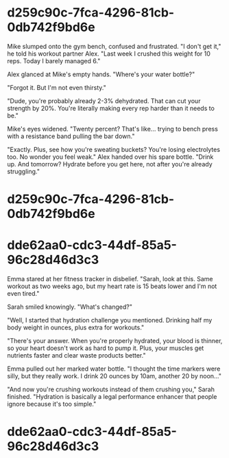 

# d259c90c-7fca-4296-81cb-0db742f9bd6e

Mike slumped onto the gym bench, confused and frustrated. "I don't get it," he told his workout partner Alex. "Last week I crushed this weight for 10 reps. Today I barely managed 6."

Alex glanced at Mike's empty hands. "Where's your water bottle?"

"Forgot it. But I'm not even thirsty."

"Dude, you're probably already 2-3% dehydrated. That can cut your strength by 20%. You're literally making every rep harder than it needs to be."

Mike's eyes widened. "Twenty percent? That's like... trying to bench press with a resistance band pulling the bar down."

"Exactly. Plus, see how you're sweating buckets? You're losing electrolytes too. No wonder you feel weak." Alex handed over his spare bottle. "Drink up. And tomorrow? Hydrate before you get here, not after you're already struggling."

# d259c90c-7fca-4296-81cb-0db742f9bd6e



# dde62aa0-cdc3-44df-85a5-96c28d46d3c3

Emma stared at her fitness tracker in disbelief. "Sarah, look at this. Same workout as two weeks ago, but my heart rate is 15 beats lower and I'm not even tired."

Sarah smiled knowingly. "What's changed?"

"Well, I started that hydration challenge you mentioned. Drinking half my body weight in ounces, plus extra for workouts."

"There's your answer. When you're properly hydrated, your blood is thinner, so your heart doesn't work as hard to pump it. Plus, your muscles get nutrients faster and clear waste products better."

Emma pulled out her marked water bottle. "I thought the time markers were silly, but they really work. I drink 20 ounces by 10am, another 20 by noon..."

"And now you're crushing workouts instead of them crushing you," Sarah finished. "Hydration is basically a legal performance enhancer that people ignore because it's too simple."

# dde62aa0-cdc3-44df-85a5-96c28d46d3c3

